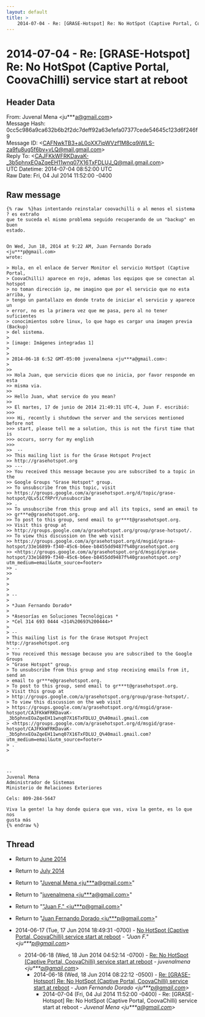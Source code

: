 ```yaml
---
layout: default
title: >
    2014-07-04 - Re: [GRASE-Hotspot] Re: No HotSpot (Captive Portal, CoovaChilli) service start at reboot
---
```


# 2014-07-04 - Re: [GRASE-Hotspot] Re: No HotSpot (Captive Portal, CoovaChilli) service start at reboot

## Header Data

From: Juvenal Mena \<ju***a@gmail.com\><br>
Message Hash: 0cc5c986a9ca632b6b2f2dc7deff92a63e1efa07377cede54645c123d6f246f9<br>
Message ID: \<CAFNwkTB3+aL0oXX7ipWVzf1M8cq9iWLS-za9fu8ug5f6bv+vLQ@mail.gmail.com\><br>
Reply To: \<CAJFKkWFRKDavaK-_3b5phnxEOaZqeEH11wnq07X16TxFDLUJ_Q@mail.gmail.com\><br>
UTC Datetime: 2014-07-04 08:52:00 UTC<br>
Raw Date: Fri, 04 Jul 2014 11:52:00 -0400<br>

## Raw message

```
{% raw  %}has intentando reinstalar coovachilli o al menos el sistema ? es extraño
que te suceda el mismo problema seguido recuperando de un "backup" en buen
estado.


On Wed, Jun 18, 2014 at 9:22 AM, Juan Fernando Dorado <ju***p@gmail.com>
wrote:

> Hola, en el enlace de Server Monitor el servicio HotSpot (Captive Portal,
> CoovaChilli) aparece en rojo, ademas los equipos que se conectan al hotspot
> no toman dirección ip, me imagino que por el servicio que no esta arriba, y
> tengo un pantallazo en donde trato de iniciar el servicio y aparece un
> error, no es la primera vez que me pasa, pero al no tener suficientes
> conocimientos sobre linux, lo que hago es cargar una imagen previa (Backup)
> del sistema.
>
> [image: Imágenes integradas 1]
>
>
> 2014-06-18 6:52 GMT-05:00 juvenalmena <ju***a@gmail.com>:
>
>>
>> Hola Juan, que servicio dices que no inicia, por favor responde en esta
>> misma via.
>>
>> Hello Juan, what service do you mean?
>>
>> El martes, 17 de junio de 2014 21:49:31 UTC-4, Juan F. escribió:
>>>
>>> Hi, recently i shutdown the server and the services mentioned before not
>>> start, please tell me a solution, this is not the first time that is
>>> occurs, sorry for my english
>>>
>>  --
>> This mailing list is for the Grase Hotspot Project
>> http://grasehotspot.org
>> ---
>> You received this message because you are subscribed to a topic in the
>> Google Groups "Grase Hotspot" group.
>> To unsubscribe from this topic, visit
>> https://groups.google.com/a/grasehotspot.org/d/topic/grase-hotspot/QLv5iCfRPrY/unsubscribe
>> .
>> To unsubscribe from this group and all its topics, send an email to
>> gr***e@grasehotspot.org.
>> To post to this group, send email to gr***t@grasehotspot.org.
>> Visit this group at
>> http://groups.google.com/a/grasehotspot.org/group/grase-hotspot/.
>> To view this discussion on the web visit
>> https://groups.google.com/a/grasehotspot.org/d/msgid/grase-hotspot/33e16899-f340-45c6-b6ee-b8455dd9487f%40grasehotspot.org
>> <https://groups.google.com/a/grasehotspot.org/d/msgid/grase-hotspot/33e16899-f340-45c6-b6ee-b8455dd9487f%40grasehotspot.org?utm_medium=email&utm_source=footer>
>> .
>>
>
>
>
> --
>
> *Juan Fernando Dorado*
>
> *Asesorías en Soluciones Tecnológicas *
> *Cel 314 693 0444 <314%20693%200444>*
>
> --
> This mailing list is for the Grase Hotspot Project http://grasehotspot.org
> ---
> You received this message because you are subscribed to the Google Groups
> "Grase Hotspot" group.
> To unsubscribe from this group and stop receiving emails from it, send an
> email to gr***e@grasehotspot.org.
> To post to this group, send email to gr***t@grasehotspot.org.
> Visit this group at
> http://groups.google.com/a/grasehotspot.org/group/grase-hotspot/.
> To view this discussion on the web visit
> https://groups.google.com/a/grasehotspot.org/d/msgid/grase-hotspot/CAJFKkWFRKDavaK-_3b5phnxEOaZqeEH11wnq07X16TxFDLUJ_Q%40mail.gmail.com
> <https://groups.google.com/a/grasehotspot.org/d/msgid/grase-hotspot/CAJFKkWFRKDavaK-_3b5phnxEOaZqeEH11wnq07X16TxFDLUJ_Q%40mail.gmail.com?utm_medium=email&utm_source=footer>
> .
>



-- 
Juvenal Mena
Administrador de Sistemas
Ministerio de Relaciones Exteriores

Cels: 809-284-5647

Viva la gente! la hay donde quiera que vas, viva la gente, es lo que nos
gusta más
{% endraw %}
```

## Thread

+ Return to [June 2014](/archive/2014/06)
+ Return to [July 2014](/archive/2014/07)

+ Return to "[Juvenal Mena <ju***a<span>@</span>gmail.com>](/authors/ju___a_at_gmail_com)"
+ Return to "[juvenalmena <ju***a<span>@</span>gmail.com>](/authors/ju___a_at_gmail_com)"
+ Return to "["Juan F." <ju***p<span>@</span>gmail.com>](/authors/ju___p_at_gmail_com)"
+ Return to "[Juan Fernando Dorado <ju***p<span>@</span>gmail.com>](/authors/ju___p_at_gmail_com)"

+ 2014-06-17 (Tue, 17 Jun 2014 18:49:31 -0700) - [No HotSpot (Captive Portal, CoovaChilli) service start at reboot](/archive/2014/06/43b2b30f78b9958efb2a743dee05950a4e4b9e34004aac51c6ae718afba67401) - _"Juan F." \<ju***p@gmail.com\>_
  + 2014-06-18 (Wed, 18 Jun 2014 04:52:14 -0700) - [Re: No HotSpot (Captive Portal, CoovaChilli) service start at reboot](/archive/2014/06/caa587c97fc06abe23c9f559866fecea5f8208aafbf6caf4d4ecddd6e8a02966) - _juvenalmena \<ju***a@gmail.com\>_
    + 2014-06-18 (Wed, 18 Jun 2014 08:22:12 -0500) - [Re: [GRASE-Hotspot] Re: No HotSpot (Captive Portal, CoovaChilli) service start at reboot](/archive/2014/06/ad63dfcdec6c4908f834819c9ae91db17cfb718917d0564021d528dee1fdeff7) - _Juan Fernando Dorado \<ju***p@gmail.com\>_
      + 2014-07-04 (Fri, 04 Jul 2014 11:52:00 -0400) - Re: [GRASE-Hotspot] Re: No HotSpot (Captive Portal, CoovaChilli) service start at reboot - _Juvenal Mena \<ju***a@gmail.com\>_

